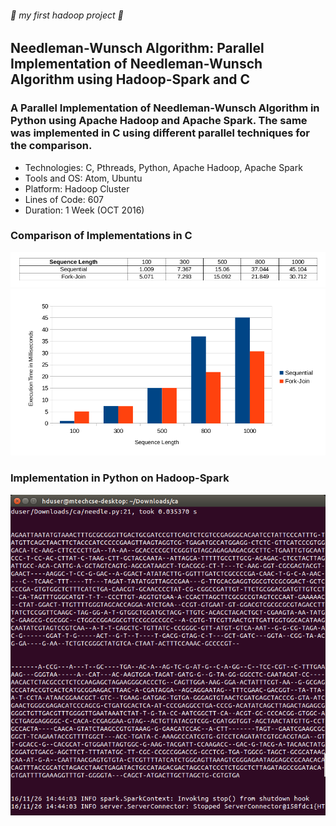 ###### :rocket: my first hadoop project :rocket:
## Needleman-Wunsch Algorithm: Parallel Implementation of Needleman-Wunsch Algorithm using Hadoop-Spark and C
### A Parallel Implementation of Needleman-Wunsch Algorithm in Python using Apache Hadoop and Apache Spark. The same was implemented in C using different parallel techniques for the comparison.

* Technologies: C, Pthreads, Python, Apache Hadoop, Apache Spark
* Tools and OS: Atom, Ubuntu
* Platform: Hadoop Cluster
* Lines of Code: 607
* Duration: 1 Week (OCT 2016)

### Comparison of Implementations in C
![table](table.png)
![chart](chart.png)

### Implementation in Python on Hadoop-Spark
![hadoop-spark](hadoop-spark.png)